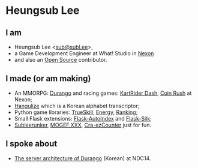 Heungsub Lee
============

I am
----

- Heungsub Lee <[sub@subl.ee][]>,
- a Game Development Engineer at What! Studio in [Nexon][]
- and also an [Open Source][] contributor.

[sub@subl.ee]: mailto:sub@subl.ee
[Nexon]: http://nexon.com/
[Open Source]: https://github.com/sublee

I made (or am making)
---------------------

- An MMORPG: [Durango][] and racing games: [KartRider Dash][], [Coin Rush][]
  at Nexon;
- [Hangulize][] which is a Korean alphabet transcriptor;
- Python game libraries: [TrueSkill][], [Energy][], [Ranking][];
- Small Flask extensions: [Flask-AutoIndex][] and [Flask-Silk][];
- [Subleerunker][], [MOGEF.XXX][], [Cra-ezCounter][] just for fun.

[Durango]: http://durango.nexon.com/
[KartRider Dash]: http://www.facebook.com/kartriderdash
[Coin Rush]: https://play.google.com/store/apps/details?id=com.nexon.krr4kakao
[Hangulize]: http://hangulize.org/
[TrueSkill]: http://trueskill.org/
[Energy]: http://pythonhosted.org/energy
[Ranking]: http://pythonhosted.org/ranking
[Flask-AutoIndex]: http://pythonhosted.org/Flask-AutoIndex
[Flask-Silk]: http://pythonhosted.org/Flask-Silk
[Subleerunker]: http://subl.ee/runker
[MOGEF.XXX]: http://mogef.xxx/
[Cra-ezCounter]: http://craezcounter.appspot.com/

I spoke about
-------------

- [The server architecture of Durango][ndc14-slide] (Korean) at NDC14.

[ndc14-slide]: http://www.slideshare.net/sublee/spof-mmorpg
